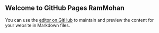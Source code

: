## Welcome to GitHub Pages RamMohan


You can use the [editor on GitHub](https://github.com/RamMohan222/profile/edit/master/README.md) to maintain and preview the content for your website in Markdown files.
